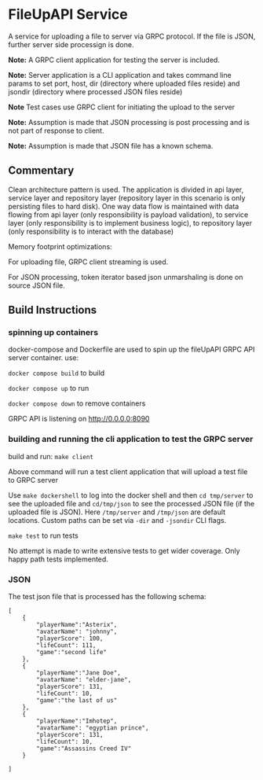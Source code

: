 # FileUpAPI Service  
A service for uploading a file to server via GRPC protocol. If the file is JSON, further server side processign is done.

**Note:** A GRPC client application for testing the server is included. 

**Note:** Server application is a CLI application and takes command line params to set port, host, dir (directory where uploaded files reside) and jsondir (directory where processed JSON files reside)

**Note** Test cases use GRPC client for initiating the upload to the server 

**Note:** Assumption is made that JSON processing is post processing and is not part of response to client.

**Note:** Assumption is made that JSON file has a known schema.

## Commentary
Clean architecture pattern is used. The application is divided in api layer, service layer and repository layer (repository layer in this scenario is only persisting files to hard disk). One way data flow is maintained with data flowing from api layer (only responsibility is payload validation), to service layer (only responsibility is to implement business logic), to repository layer (only responsibility is to interact with the database)

Memory footprint optimizations:

For uploading file, GRPC client streaming is used.

For JSON processing, token iterator based json unmarshaling is done on source JSON file.

## Build Instructions

### spinning up containers
docker-compose and Dockerfile are used to spin up the fileUpAPI GRPC API server container.
use:

`docker compose build` to build

`docker compose up` to run

`docker compose down` to remove containers

GRPC API is listening on http://0.0.0.0:8090

### building and running the cli application to test the GRPC server
build and run: `make client`

Above command will run a test client application that will upload a test file to GRPC server

Use `make dockershell` to log into the docker shell and then `cd tmp/server` to see the uploaded file and `cd/tmp/json` to see the processed JSON file (if the uploaded file is JSON). Here `/tmp/server` and `/tmp/json` are default locations. Custom paths can be set via `-dir` and `-jsondir` CLI flags. 

`make test` to run tests

No attempt is made to write extensive tests to get wider coverage. Only happy path tests implemented.

### JSON 
The test json file that is processed has the following schema:
```
[
    {
        "playerName":"Asterix",
        "avatarName": "johnny",
        "playerScore": 100,
        "lifeCount": 111,
        "game":"second life"
    },
    {
        "playerName":"Jane Doe",
        "avatarName": "elder-jane",
        "playerScore": 131,
        "lifeCount": 10,
        "game":"the last of us"
    },
    {
        "playerName":"Imhotep",
        "avatarName": "egyptian prince",
        "playerScore": 131,
        "lifeCount": 10,
        "game":"Assassins Creed IV"
    }

]
```

